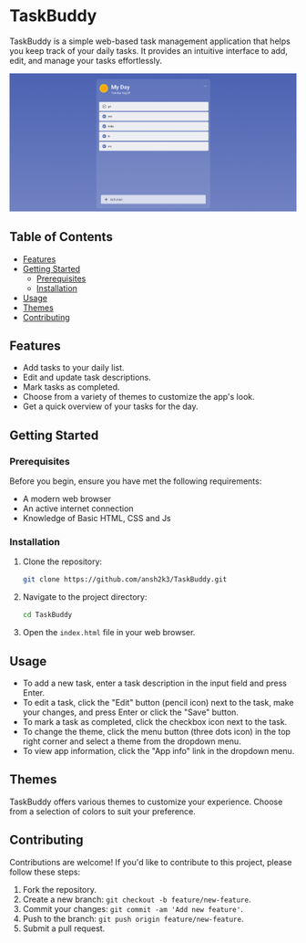 # TaskBuddy

TaskBuddy is a simple web-based task management application that helps you keep track of your daily tasks. It provides an intuitive interface to add, edit, and manage your tasks effortlessly.

![TaskBuddy Screenshot](./assets/images/example.png)

## Table of Contents

- [Features](#features)
- [Getting Started](#getting-started)
  - [Prerequisites](#prerequisites)
  - [Installation](#installation)
- [Usage](#usage)
- [Themes](#themes)
- [Contributing](#contributing)

## Features

- Add tasks to your daily list.
- Edit and update task descriptions.
- Mark tasks as completed.
- Choose from a variety of themes to customize the app's look.
- Get a quick overview of your tasks for the day.

## Getting Started

### Prerequisites

Before you begin, ensure you have met the following requirements:

- A modern web browser
- An active internet connection
- Knowledge of Basic HTML, CSS and Js

### Installation

1. Clone the repository:

   ```bash
   git clone https://github.com/ansh2k3/TaskBuddy.git
   ```

2. Navigate to the project directory:

   ```bash
   cd TaskBuddy
   ```

3. Open the `index.html` file in your web browser.

## Usage

- To add a new task, enter a task description in the input field and press Enter.
- To edit a task, click the "Edit" button (pencil icon) next to the task, make your changes, and press Enter or click the "Save" button.
- To mark a task as completed, click the checkbox icon next to the task.
- To change the theme, click the menu button (three dots icon) in the top right corner and select a theme from the dropdown menu.
- To view app information, click the "App info" link in the dropdown menu.

## Themes

TaskBuddy offers various themes to customize your experience. Choose from a selection of colors to suit your preference.

## Contributing

Contributions are welcome! If you'd like to contribute to this project, please follow these steps:

1. Fork the repository.
2. Create a new branch: `git checkout -b feature/new-feature`.
3. Commit your changes: `git commit -am 'Add new feature'`.
4. Push to the branch: `git push origin feature/new-feature`.
5. Submit a pull request.